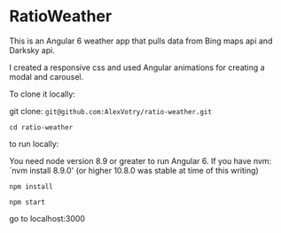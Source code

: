 # RatioWeather

This is an Angular 6 weather app that pulls data from Bing maps api and Darksky api.

I created a responsive css and used Angular animations for creating a modal and carousel.

To clone it locally:

git clone: `git@github.com:AlexVotry/ratio-weather.git`

`cd ratio-weather`

to run locally:

You need node version 8.9 or greater to run Angular 6.
If you have nvm:
`nvm install 8.9.0' (or higher 10.8.0 was stable at time of this writing)

`npm install`

`npm start`

go to localhost:3000
